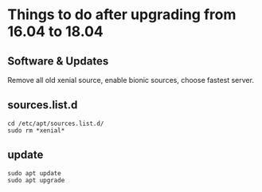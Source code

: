 # Things to do after upgrading from 16.04 to 18.04


## Software & Updates

Remove all old xenial source, enable bionic sources, choose fastest server.

## sources.list.d

```
cd /etc/apt/sources.list.d/
sudo rm *xenial*
```

## update

```
sudo apt update
sudo apt upgrade
```